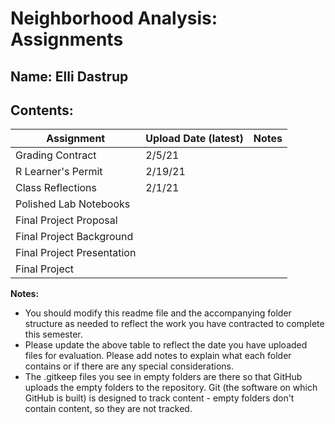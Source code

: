 # Neighborhood Analysis: Assignments

## **Name:** Elli Dastrup

## Contents:

| Assignment | Upload Date (latest) | Notes |
|-|-|-|
| Grading Contract |2/5/21  |  |
| R Learner's Permit |2/19/21|  |
| Class Reflections |2/1/21|  |
| Polished Lab Notebooks |  |  |
| Final Project Proposal |  |  |
| Final Project Background |  |  |
| Final Project Presentation |  |  |
| Final Project |  |  |

**Notes:** 

- You should modify this readme file and the accompanying folder structure as needed to reflect the work you have contracted to complete this semester.
- Please update the above table to reflect the date you have uploaded files for evaluation. Please add notes to explain what each folder contains or if there are any special considerations.
- The .gitkeep files you see in empty folders are there so that GitHub uploads the empty folders to the repository. Git (the software on which GitHub is built) is designed to track content - empty folders don't contain content, so they are not tracked.
